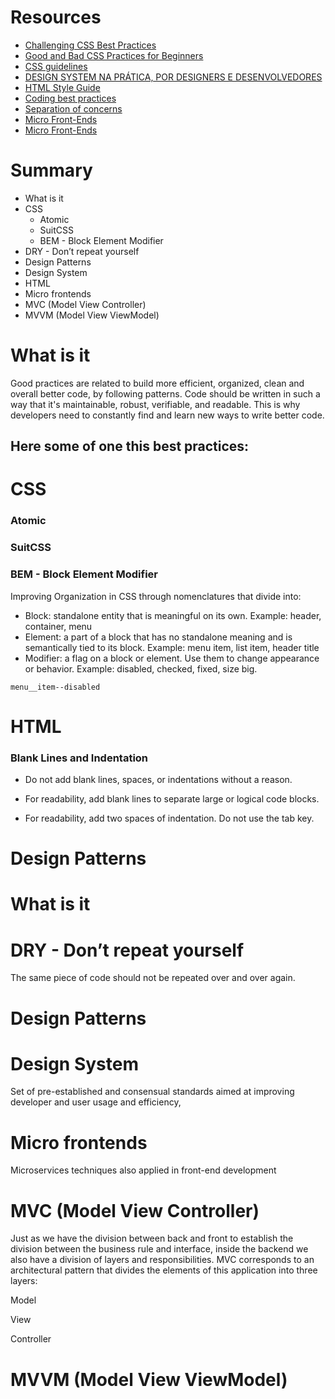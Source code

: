 # Resources

- [Challenging CSS Best Practices](https://www.smashingmagazine.com/2013/10/challenging-css-best-practices-atomic-approach/)
- [Good and Bad CSS Practices for Beginners](https://speckyboy.com/good-bad-css-practices/)
- [CSS guidelines](https://developer.mozilla.org/en-US/docs/MDN/Guidelines/Code_guidelines/CSS)
- [DESIGN SYSTEM NA PRÁTICA, POR DESIGNERS E DESENVOLVEDORES](http://eng.dito.com.br/design-system-na-pratica-por-designers-e-desenvolvedores)
- [HTML Style Guide](https://www.w3schools.com/html/html5_syntax.asp)
- [Coding best practices](https://www.topcoder.com/blog/coding-best-practices/)
- [Separation of concerns](https://en.wikipedia.org/wiki/Separation_of_concerns)
- [Micro Front-Ends](https://martinfowler.com/articles/micro-frontends.html)
- [Micro Front-Ends](https://medium.com/@danielfernandes/micro-front-end-a9d654a67528)

# Summary

- What is it
- CSS
  - Atomic
  - SuitCSS
  - BEM - Block Element Modifier
- DRY - Don’t repeat yourself
- Design Patterns
- Design System
- HTML
- Micro frontends
- MVC (Model View Controller)
- MVVM (Model View ViewModel)

# What is it

Good practices are related to build more efficient, organized, clean and overall better code, by following patterns. Code should be written in such a way that it's maintainable, robust, verifiable, and readable. This is why developers need to constantly find and learn new ways to write better code.

## Here some of one this best practices:

# CSS

### Atomic

### SuitCSS

### BEM - Block Element Modifier

Improving Organization in CSS through nomenclatures that divide into:

- Block: standalone entity that is meaningful on its own. Example: header, container, menu
- Element: a part of a block that has no standalone meaning and is semantically tied to its block. Example: menu item, list item, header title
- Modifier: a flag on a block or element. Use them to change appearance or behavior. Example: disabled, checked, fixed, size big.

```
menu__item--disabled
```

# HTML

### Blank Lines and Indentation

- Do not add blank lines, spaces, or indentations without a reason.

- For readability, add blank lines to separate large or logical code blocks.

- For readability, add two spaces of indentation. Do not use the tab key.

# Design Patterns

# What is it

# DRY - Don’t repeat yourself

The same piece of code should not be repeated over and over again.

# Design Patterns

# Design System

Set of pre-established and consensual standards aimed at improving developer and user usage and efficiency,

# Micro frontends

Microservices techniques also applied in front-end development

# MVC (Model View Controller)

Just as we have the division between back and front to establish the division between the business rule and interface, inside the backend we also have a division of layers and responsibilities. MVC corresponds to an architectural pattern that divides the elements of this application into three layers:

Model

View

Controller

# MVVM (Model View ViewModel)
